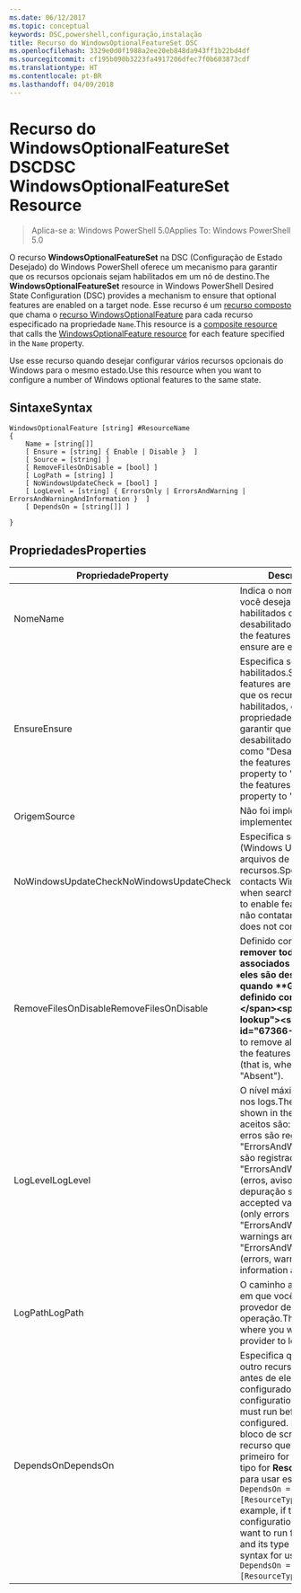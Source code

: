 ```yaml
---
ms.date: 06/12/2017
ms.topic: conceptual
keywords: DSC,powershell,configuração,instalação
title: Recurso do WindowsOptionalFeatureSet DSC
ms.openlocfilehash: 3329e0d0f1988a2ee20eb848da943ff1b22bd4df
ms.sourcegitcommit: cf195b090b3223fa4917206dfec7f0b603873cdf
ms.translationtype: HT
ms.contentlocale: pt-BR
ms.lasthandoff: 04/09/2018
---
```

# <a name="dsc-windowsoptionalfeatureset-resource"></a><span data-ttu-id="67366-103">Recurso do WindowsOptionalFeatureSet DSC</span><span class="sxs-lookup"><span data-stu-id="67366-103">DSC WindowsOptionalFeatureSet Resource</span></span>

> <span data-ttu-id="67366-104">Aplica-se a: Windows PowerShell 5.0</span><span class="sxs-lookup"><span data-stu-id="67366-104">Applies To: Windows PowerShell 5.0</span></span>

<span data-ttu-id="67366-105">O recurso **WindowsOptionalFeatureSet** na DSC (Configuração de Estado Desejado) do Windows PowerShell oferece um mecanismo para garantir que os recursos opcionais sejam habilitados em um nó de destino.</span><span class="sxs-lookup"><span data-stu-id="67366-105">The **WindowsOptionalFeatureSet** resource in Windows PowerShell Desired State Configuration (DSC) provides a mechanism to ensure that optional features are enabled on a target node.</span></span>
<span data-ttu-id="67366-106">Esse recurso é um [recurso composto](authoringResourceComposite.md) que chama o [recurso WindowsOptionalFeature](windowsOptionalFeatureResource.md) para cada recurso especificado na propriedade `Name`.</span><span class="sxs-lookup"><span data-stu-id="67366-106">This resource is a [composite resource](authoringResourceComposite.md) that calls the [WindowsOptionalFeature resource](windowsOptionalFeatureResource.md) for each feature specified in the `Name` property.</span></span>

<span data-ttu-id="67366-107">Use esse recurso quando desejar configurar vários recursos opcionais do Windows para o mesmo estado.</span><span class="sxs-lookup"><span data-stu-id="67366-107">Use this resource when you want to configure a number of Windows optional features to the same state.</span></span>

## <a name="syntax"></a><span data-ttu-id="67366-108">Sintaxe</span><span class="sxs-lookup"><span data-stu-id="67366-108">Syntax</span></span>

```
WindowsOptionalFeature [string] #ResourceName
{
    Name = [string[]]
    [ Ensure = [string] { Enable | Disable }  ]
    [ Source = [string] ]
    [ RemoveFilesOnDisable = [bool] ]
    [ LogPath = [string] ]
    [ NoWindowsUpdateCheck = [bool] ]
    [ LogLevel = [string] { ErrorsOnly | ErrorsAndWarning | ErrorsAndWarningAndInformation }  ]
    [ DependsOn = [string[]] ]

}
```

## <a name="properties"></a><span data-ttu-id="67366-109">Propriedades</span><span class="sxs-lookup"><span data-stu-id="67366-109">Properties</span></span>

|  <span data-ttu-id="67366-110">Propriedade</span><span class="sxs-lookup"><span data-stu-id="67366-110">Property</span></span>  |  <span data-ttu-id="67366-111">Descrição</span><span class="sxs-lookup"><span data-stu-id="67366-111">Description</span></span>   |
|---|---|
| <span data-ttu-id="67366-112">Nome</span><span class="sxs-lookup"><span data-stu-id="67366-112">Name</span></span>| <span data-ttu-id="67366-113">Indica o nome dos recursos que você deseja garantir que estejam habilitados ou desabilitados.</span><span class="sxs-lookup"><span data-stu-id="67366-113">Indicates the name of the features that you want to ensure are enabled or disabled.</span></span>|
| <span data-ttu-id="67366-114">Ensure</span><span class="sxs-lookup"><span data-stu-id="67366-114">Ensure</span></span>| <span data-ttu-id="67366-115">Especifica se os recursos estão habilitados.</span><span class="sxs-lookup"><span data-stu-id="67366-115">Specifies whether the features are enabled.</span></span> <span data-ttu-id="67366-116">Para garantir que os recursos estejam habilitados, defina essa propriedade para "Habilitado" Para garantir que os recursos estejam desabilitados, defina a propriedade como "Desabilitado".</span><span class="sxs-lookup"><span data-stu-id="67366-116">To ensure that the features are enabled, set this property to "Enable" To ensure that the features are disabled, set the property to "Disable".</span></span>|
| <span data-ttu-id="67366-117">Origem</span><span class="sxs-lookup"><span data-stu-id="67366-117">Source</span></span>| <span data-ttu-id="67366-118">Não foi implementado.</span><span class="sxs-lookup"><span data-stu-id="67366-118">Not implemented.</span></span>|
| <span data-ttu-id="67366-119">NoWindowsUpdateCheck</span><span class="sxs-lookup"><span data-stu-id="67366-119">NoWindowsUpdateCheck</span></span>| <span data-ttu-id="67366-120">Especifica se o DISM contata o WU (Windows Update) ao procurar os arquivos de origem para habilitar recursos.</span><span class="sxs-lookup"><span data-stu-id="67366-120">Specifies whether DISM contacts Windows Update (WU) when searching for the source files to enable features.</span></span> <span data-ttu-id="67366-121">Se $true, DISM não contatará WU.</span><span class="sxs-lookup"><span data-stu-id="67366-121">If $true, DISM does not contact WU.</span></span>|
| <span data-ttu-id="67366-122">RemoveFilesOnDisable</span><span class="sxs-lookup"><span data-stu-id="67366-122">RemoveFilesOnDisable</span></span>| <span data-ttu-id="67366-123">Definido como **$true** para remover todos os arquivos associados ao recurso quando eles são desabilitados (ou seja, quando **Garantir** está definido como "Ausente").</span><span class="sxs-lookup"><span data-stu-id="67366-123">Set to **$true** to remove all files associated with the features when they are disabled (that is, when **Ensure** is set to "Absent").</span></span>|
| <span data-ttu-id="67366-124">LogLevel</span><span class="sxs-lookup"><span data-stu-id="67366-124">LogLevel</span></span>| <span data-ttu-id="67366-125">O nível máximo de saída mostrado nos logs.</span><span class="sxs-lookup"><span data-stu-id="67366-125">The maximum output level shown in the logs.</span></span> <span data-ttu-id="67366-126">Os valores aceitos são: "ErrorsOnly" (somente erros são registrados), "ErrorsAndWarning" (erros e avisos são registrados) e "ErrorsAndWarningAndInformation" (erros, avisos e informações de depuração são registrados).</span><span class="sxs-lookup"><span data-stu-id="67366-126">The accepted values are: "ErrorsOnly" (only errors are logged), "ErrorsAndWarning" (errors and warnings are logged), and "ErrorsAndWarningAndInformation" (errors, warnings, and debug information are logged).</span></span>|
| <span data-ttu-id="67366-127">LogPath</span><span class="sxs-lookup"><span data-stu-id="67366-127">LogPath</span></span>| <span data-ttu-id="67366-128">O caminho até um arquivo de log em que você deseja que o provedor de recursos registre a operação.</span><span class="sxs-lookup"><span data-stu-id="67366-128">The path to a log file where you want the resource provider to log the operation.</span></span>|
| <span data-ttu-id="67366-129">DependsOn</span><span class="sxs-lookup"><span data-stu-id="67366-129">DependsOn</span></span>| <span data-ttu-id="67366-130">Especifica que a configuração de outro recurso deve ser executada antes de ele ser configurado.</span><span class="sxs-lookup"><span data-stu-id="67366-130">Specifies that the configuration of another resource must run before this resource is configured.</span></span> <span data-ttu-id="67366-131">Por exemplo, se a ID do bloco de script de configuração do recurso que você deseja executar primeiro for __ResourceName__ e seu tipo for __ResourceType__, a sintaxe para usar essa propriedade será `DependsOn = "[ResourceType]ResourceName"`.</span><span class="sxs-lookup"><span data-stu-id="67366-131">For example, if the ID of the resource configuration script block that you want to run first is __ResourceName__ and its type is __ResourceType__, the syntax for using this property is `DependsOn = "[ResourceType]ResourceName"`.</span></span>|